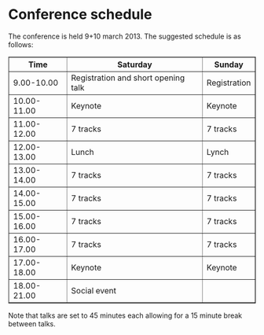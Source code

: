Conference schedule
===================

The conference is held 9+10 march 2013. The suggested schedule is as follows:

<table border="1">
<tr><th>Time</th><th>Saturday</th><th>Sunday</th></tr>
<tr><td> 9.00-10.00</td><td>Registration and short opening talk</td><td>Registration</td></tr>
<tr><td>10.00-11.00</td><td>Keynote</td><td>Keynote</td></tr>
<tr><td>11.00-12.00</td><td>7 tracks</td><td>7 tracks</td></tr>
<tr><td>12.00-13.00</td><td>Lunch</td><td>Lynch</td></tr>
<tr><td>13.00-14.00</td><td>7 tracks</td><td>7 tracks</td></tr>
<tr><td>14.00-15.00</td><td>7 tracks</td><td>7 tracks</td></tr>
<tr><td>15.00-16.00</td><td>7 tracks</td><td>7 tracks</td></tr>
<tr><td>16.00-17.00</td><td>7 tracks</td><td>7 tracks</td></tr>
<tr><td>17.00-18.00</td><td>Keynote</td><td>Keynote</td></tr>
<tr><td>18.00-21.00</td><td>Social event</td><td></td></tr>
</table>

Note that talks are set to 45 minutes each allowing for a 15 minute break between talks.
